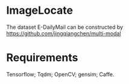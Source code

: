 # ImageLocate
The dataset E-DailyMail can be constructed by https://github.com/jingqiangchen/multi-modal

# Requirements
Tensorflow;
Tqdm;
OpenCV;
gensim;
Caffe.
